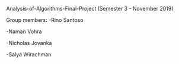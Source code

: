 Analysis-of-Algorithms-Final-Project (Semester 3 - November 2019)

Group members:
-Rino Santoso

-Naman Vohra

-Nicholas Jovanka

-Salya Wirachman
